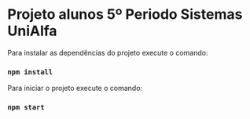 # Projeto alunos 5º Periodo Sistemas UniAlfa

Para instalar as dependências do projeto execute o comando:

### `npm install`

Para iniciar o projeto execute o comando:

### `npm start`


